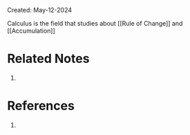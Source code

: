 Created: May-12-2024

Calculus is the field that studies about [[Rule of Change]] and [[Accumulation]]



# Related Notes

1. 
# References

1. 